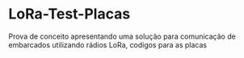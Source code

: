 # LoRa-Test-Placas
Prova de conceito apresentando uma solução para comunicação de embarcados utilizando rádios LoRa, codigos para as placas

